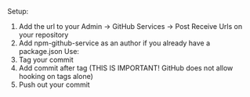 Setup: 
1. Add the url to your Admin -> GitHub Services -> Post Receive Urls 
on your repository 
2. Add npm-github-service as an author if you already have a 
package.json 
Use: 
1. Tag your commit 
2. Add commit after tag (THIS IS IMPORTANT! GitHub does not allow 
hooking on tags alone) 
3. Push out your commit


